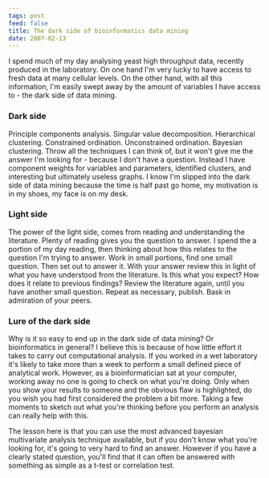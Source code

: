 ```yaml
---
tags: post
feed: false
title: The dark side of bioinformatics data mining
date: 2007-02-13
---
```


I spend much of my day analysing yeast high throughput data, recently produced
in the laboratory. On one hand I'm very lucky to have access to fresh data at
many cellular levels. On the other hand, with all this information, I'm easily
swept away by the amount of variables I have access to - the dark side of data
mining.

### Dark side

Principle components analysis. Singular value decomposition. Hierarchical
clustering. Constrained ordination. Unconstrained ordination. Bayesian
clustering. Throw all the techniques I can think of, but it won't give me the
answer I'm looking for - because I don't have a question. Instead I have
component weights for variables and parameters, identified clusters, and
interesting but ultimately useless graphs. I know I'm slipped into the dark
side of data mining because the time is half past go home, my motivation is in
my shoes, my face is on my desk.

### Light side

The power of the light side, comes from reading and understanding the
literature. Plenty of reading gives you the question to answer. I spend the a
portion of my day reading, then thinking about how this relates to the
question I'm trying to answer. Work in small portions, find one small
question. Then set out to answer it. With your answer review this in light of
what you have understood from the literature. Is this what you expect? How
does it relate to previous findings? Review the literature again, until you
have another small question. Repeat as necessary, publish. Bask in admiration
of your peers.

### Lure of the dark side

Why is it so easy to end up in the dark side of data mining? Or bioinformatics
in general? I believe this is because of how little effort it takes to carry
out computational analysis. If you worked in a wet laboratory it's likely to
take more than a week to perform a small defined piece of analytical work.
However, as a bioinformatician sat at your computer, working away no one is
going to check on what you're doing. Only when you show your results to
someone and the obvious flaw is highlighted, do you wish you had first
considered the problem a bit more. Taking a few moments to sketch out what
you're thinking before you perform an analysis can really help with this.

The lesson here is that you can use the most advanced bayesian multivariate
analysis technique available, but if you don't know what you're looking for,
it's going to very hard to find an answer. However if you have a clearly stated
question, you'll find that it can often be answered with something as simple as
a t-test or correlation test.
